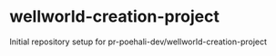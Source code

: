 # wellworld-creation-project

Initial repository setup for pr-poehali-dev/wellworld-creation-project